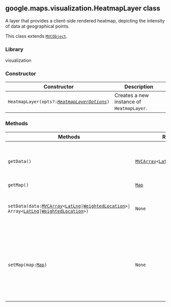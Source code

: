<h2 id="HeatmapLayer">
google.maps.visualization.HeatmapLayer
class
</h2><p>A layer that provides a client-side rendered heatmap, depicting the intensity of data at geographical points.</p><p>This class extends
<code><a href="https://github.com/amenadiel/google-maps-documentation/blob/master/docs/google.maps.MVCObject.md">MVCObject</a></code>.
</p><h3 id="devsite_header_380">Library</h3><p>visualization</p><h3 id="devsite_header_381">Constructor</h3><table summary="class HeatmapLayer - Constructor" width="100%">
<thead>
<tr><th>Constructor</th>
<th>Description</th>
</tr></thead>
<tbody>
<tr>
<td><code>HeatmapLayer(opts?:<a href="https://github.com/amenadiel/google-maps-documentation/blob/master/docs/google.maps.visualization.HeatmapLayerOptions.md"><em>HeatmapLayerOptions</em></a>)</code></td>
<td>Creates a new instance of <code>HeatmapLayer</code>.</td>
</tr>
</tbody>
</table><h3 id="devsite_header_382">Methods</h3><table summary="class HeatmapLayer - Methods" width="100%">
<thead>
<tr><th>Methods</th>
<th>Return Value</th>
<th>Description</th>
</tr></thead>
<tbody>
<tr>
<td><code>getData()</code></td>
<td><code><a href="https://github.com/amenadiel/google-maps-documentation/blob/master/docs/google.maps.MVCArray.md">MVCArray</a>&lt;<a href="https://github.com/amenadiel/google-maps-documentation/blob/master/docs/google.maps.LatLng.md">LatLng</a>|<a href="https://github.com/amenadiel/google-maps-documentation/blob/master/docs/google.maps.visualization.WeightedLocation.md">WeightedLocation</a>&gt;</code></td>
<td>Returns the data points currently displayed by this heatmap.</td>
</tr>
<tr>
<td><code>getMap()</code></td>
<td><code><a href="https://github.com/amenadiel/google-maps-documentation/blob/master/docs/google.maps.Map.md">Map</a></code></td>
<td></td>
</tr>
<tr>
<td><code>setData(data:<a href="https://github.com/amenadiel/google-maps-documentation/blob/master/docs/google.maps.MVCArray.md">MVCArray</a>&lt;<a href="https://github.com/amenadiel/google-maps-documentation/blob/master/docs/google.maps.LatLng.md">LatLng</a>|<a href="https://github.com/amenadiel/google-maps-documentation/blob/master/docs/google.maps.visualization.WeightedLocation.md">WeightedLocation</a>&gt;|
Array&lt;<a href="https://github.com/amenadiel/google-maps-documentation/blob/master/docs/google.maps.LatLng.md">LatLng</a>|<a href="https://github.com/amenadiel/google-maps-documentation/blob/master/docs/google.maps.visualization.WeightedLocation.md">WeightedLocation</a>&gt;)</code></td>
<td><code>None</code></td>
<td>Sets the data points to be displayed by this heatmap.</td>
</tr>
<tr>
<td><code>setMap(map:<a href="https://github.com/amenadiel/google-maps-documentation/blob/master/docs/google.maps.Map.md">Map</a>)</code></td>
<td><code>None</code></td>
<td>Renders the heatmap on the specified map. If map is set to null, the heatmap will be removed.</td>
</tr>
</tbody>
</table>